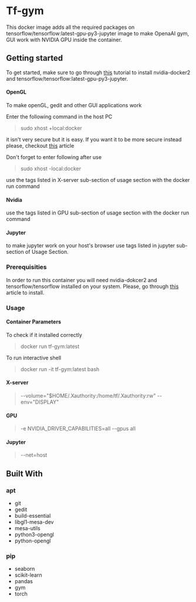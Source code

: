 # Tf-gym
This docker image adds all the required packages on tensorflow/tensorflow:latest-gpu-py3-jupyter image to make OpenaAI gym, GUI work with NVIDIA GPU inside the container.

##  Getting started

To get started, make sure to go through [this](https://www.tensorflow.org/install/docker) tutorial to install nvidia-docker2 and tensorflow/tensorflow:latest-gpu-py3-jupyter.

#### OpenGL

To make openGL, gedit and other GUI applications work

Enter the following command in the host PC
> sudo xhost +local:docker

it isn't very secure but it is easy. If you want it to be more secure instead please, checkout [this](http://wiki.ros.org/docker/Tutorials/GUI) article

Don't forget to enter following after use
> sudo xhost -local:docker

use the tags listed in X-server sub-section of usage section with the docker run command

#### Nvidia

use the tags listed in GPU sub-section of usage section with the docker run command

#### Jupyter

to make jupyter work on your host's browser use tags listed in jupyter sub-section of Usage Section.

### Prerequisities

In order to run this container you will need nvidia-dokcer2 and tensorflow/tensorflow installed on your system. Please, go through [this](https://www.tensorflow.org/install/docker) article to install.

### Usage

#### Container Parameters

To check if it installed correctly
> docker run tf-gym:latest

To run interactive shell
> docker run -it tf-gym:latest bash

#### X-server
> --volume="$HOME/.Xauthority:/home/tf/.Xauthority:rw" 
> --env="DISPLAY"

#### GPU
> -e NVIDIA_DRIVER_CAPABILITIES=all
> --gpus all

#### Jupyter
> --net=host

## Built With

### apt

* git
* gedit
* build-essential
* libgl1-mesa-dev
* mesa-utils
* python3-opengl
* python-opengl

### pip

* seaborn
* scikit-learn
* pandas
* gym
* torch
